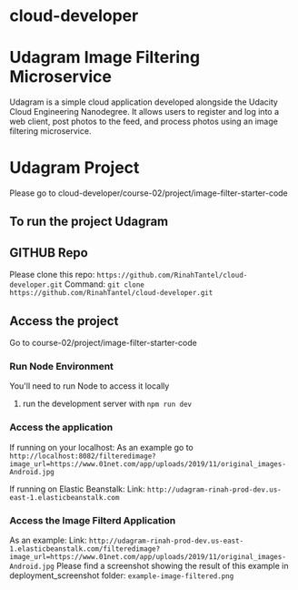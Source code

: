 # cloud-developer

# Udagram Image Filtering Microservice

Udagram is a simple cloud application developed alongside the Udacity Cloud Engineering Nanodegree. It allows users to register and log into a web client, post photos to the feed, and process photos using an image filtering microservice.

# Udagram Project

Please go to cloud-developer/course-02/project/image-filter-starter-code

## To run the project Udagram

## GITHUB Repo

Please clone this repo: `https://github.com/RinahTantel/cloud-developer.git`
Command: `git clone https://github.com/RinahTantel/cloud-developer.git`

## Access the project
Go to course-02/project/image-filter-starter-code

### Run Node Environment

You'll need to run Node to access it locally

1. run the development server with `npm run dev`


### Access the application

If running on your localhost:
As an example go to `http://localhost:8082/filteredimage?image_url=https://www.01net.com/app/uploads/2019/11/original_images-Android.jpg`

If running on Elastic Beanstalk:
Link: `http://udagram-rinah-prod-dev.us-east-1.elasticbeanstalk.com`

### Access the Image Filterd Application

As an example:
Link: `http://udagram-rinah-prod-dev.us-east-1.elasticbeanstalk.com/filteredimage?image_url=https://www.01net.com/app/uploads/2019/11/original_images-Android.jpg`
Please find a screenshot showing the result of this example in deployment_screenshot folder: `example-image-filtered.png`

